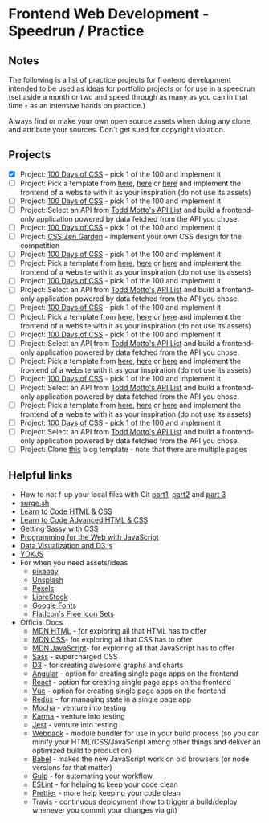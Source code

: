 # Frontend Web Development - Speedrun / Practice

## Notes
The following is a list of practice projects for frontend development intended to be used as ideas for portfolio projects or for use in a speedrun (set aside a month or two and speed through as many as you can in that time - as an intensive hands on practice.)

Always find or make your own open source assets when doing any clone, and attribute your sources. Don't get sued for copyright violation.

## Projects
- [x]  Project: [100 Days of CSS](https://codepen.io/collection/AVPPQq/) - pick 1 of the 100 and implement it
- [ ]  Project: Pick a template from [here](https://freebiesbug.com/psd-freebies/website-template/), [here](http://www.free-css.com/free-css-templates) or [here](http://www.os-templates.com/free-website-templates) and implement the frontend of a website with it as your inspiration (do not use its assets)
- [ ]  Project: [100 Days of CSS](https://codepen.io/collection/AVPPQq/) - pick 1 of the 100 and implement it
- [ ]  Project: Select an API from [Todd Motto's API List](https://github.com/toddmotto/public-apis) and build a frontend-only application powered by data fetched from the API you chose.  
- [ ]  Project: [100 Days of CSS](https://codepen.io/collection/AVPPQq/) - pick 1 of the 100 and implement it
- [ ]  Project: [CSS Zen Garden](http://www.csszengarden.com/) - implement your own CSS design for the competition
- [ ]  Project: [100 Days of CSS](https://codepen.io/collection/AVPPQq/) - pick 1 of the 100 and implement it
- [ ]  Project: Pick a template from [here](https://freebiesbug.com/psd-freebies/website-template/), [here](http://www.free-css.com/free-css-templates) or [here](http://www.os-templates.com/free-website-templates) and implement the frontend of a website with it as your inspiration (do not use its assets)
- [ ]  Project: [100 Days of CSS](https://codepen.io/collection/AVPPQq/) - pick 1 of the 100 and implement it
- [ ]  Project: Select an API from [Todd Motto's API List](https://github.com/toddmotto/public-apis) and build a frontend-only application powered by data fetched from the API you chose.  
- [ ]  Project: [100 Days of CSS](https://codepen.io/collection/AVPPQq/) - pick 1 of the 100 and implement it
- [ ]  Project: Pick a template from [here](https://freebiesbug.com/psd-freebies/website-template/), [here](http://www.free-css.com/free-css-templates) or [here](http://www.os-templates.com/free-website-templates) and implement the frontend of a website with it as your inspiration (do not use its assets)
- [ ]  Project: [100 Days of CSS](https://codepen.io/collection/AVPPQq/) - pick 1 of the 100 and implement it
- [ ]  Project: Select an API from [Todd Motto's API List](https://github.com/toddmotto/public-apis) and build a frontend-only application powered by data fetched from the API you chose.  
- [ ]  Project: Pick a template from [here](https://freebiesbug.com/psd-freebies/website-template/), [here](http://www.free-css.com/free-css-templates) or [here](http://www.os-templates.com/free-website-templates) and implement the frontend of a website with it as your inspiration (do not use its assets)
- [ ]  Project: [100 Days of CSS](https://codepen.io/collection/AVPPQq/) - pick 1 of the 100 and implement it
- [ ]  Project: Select an API from [Todd Motto's API List](https://github.com/toddmotto/public-apis) and build a frontend-only application powered by data fetched from the API you chose.  
- [ ]  Project: Pick a template from [here](https://freebiesbug.com/psd-freebies/website-template/), [here](http://www.free-css.com/free-css-templates) or [here](http://www.os-templates.com/free-website-templates) and implement the frontend of a website with it as your inspiration (do not use its assets)
- [ ]  Project: [100 Days of CSS](https://codepen.io/collection/AVPPQq/) - pick 1 of the 100 and implement it
- [ ]  Project: Select an API from [Todd Motto's API List](https://github.com/toddmotto/public-apis) and build a frontend-only application powered by data fetched from the API you chose.  
- [ ]  Project: Clone [this](https://blackrockdigital.github.io/startbootstrap-clean-blog/) blog template - note that there are multiple pages  

## Helpful links
- How to not f-up your local files with Git [part1](https://medium.com/@francesco.agnoletto/how-to-not-f-up-your-local-files-with-git-part-1-e0756c88fd3c), [part2](https://medium.com/@francesco.agnoletto/how-to-not-f-up-your-local-files-with-git-part-2-fc4e243be02a) and [part 3](https://medium.com/chingu/how-to-not-f-up-your-local-files-with-git-part-3-bf03b27b6e64)
- [surge.sh](https://surge.sh/)
- [Learn to Code HTML & CSS](http://learn.shayhowe.com/html-css/) 
- [Learn to Code Advanced HTML & CSS](http://learn.shayhowe.com/advanced-html-css/)  
- [Getting Sassy with CSS](http://www.sassshop.com/#/)
- [Programming for the Web with JavaScript](https://www.edx.org/course/programming-web-javascript-pennx-sd4x) 
- [Data Visualization and D3.js](https://www.udacity.com/course/data-visualization-and-d3js--ud507)
- [YDKJS](https://github.com/getify/You-Dont-Know-JS/)
- For when you need assets/ideas
  - [pixabay](https://pixabay.com/)
  - [Unsplash](https://unsplash.com/)
  - [Pexels](https://www.pexels.com/)
  - [LibreStock](http://librestock.com/)
  - [Google Fonts](https://fonts.google.com/)
  - [FlatIcon's Free Icon Sets](https://www.flaticon.com/packs?license=selection&order_by=1)
- Official Docs
  - [MDN HTML](https://developer.mozilla.org/en-US/docs/Web/HTML) - for exploring all that HTML has to offer
  - [MDN CSS](https://developer.mozilla.org/en-US/docs/Web/CSS)- for exploring all that CSS has to offer
  - [MDN JavaScript](https://developer.mozilla.org/en-US/docs/Web/JavaScript)- for exploring all that JavaScript has to offer
  - [Sass](http://sass-lang.com/guide) - supercharged CSS
  - [D3](https://d3js.org/) - for creating awesome graphs and charts
  - [Angular](https://angular.io/) - option for creating single page apps on the frontend
  - [React](https://reactjs.org/) - option for creating single page apps on the frontend
  - [Vue](https://vuejs.org/) - option for creating single page apps on the frontend
  - [Redux](http://redux.js.org/) - for managing state in a single page app
  - [Mocha](https://mochajs.org/) - venture into testing
  - [Karma](https://karma-runner.github.io/1.0/index.html) - venture into testing
  - [Jest](https://facebook.github.io/jest/) - venture into testing
  - [Webpack](https://webpack.github.io/) - module bundler for use in your build process (so you can minify your HTML/CSS/JavaScript among other things and deliver an optimized build to production)
  - [Babel](http://babeljs.io/) - makes the new JavaScript work on old browsers (or node versions for that matter)
  - [Gulp](https://gulpjs.com/) - for automating your workflow
  - [ESLint](https://eslint.org/) - for helping to keep your code clean
  - [Prettier](https://prettier.io/) - more help keeping your code clean
  - [Travis](https://travis-ci.org/) - continuous deployment (how to trigger a build/deploy whenever you commit your changes via git)
